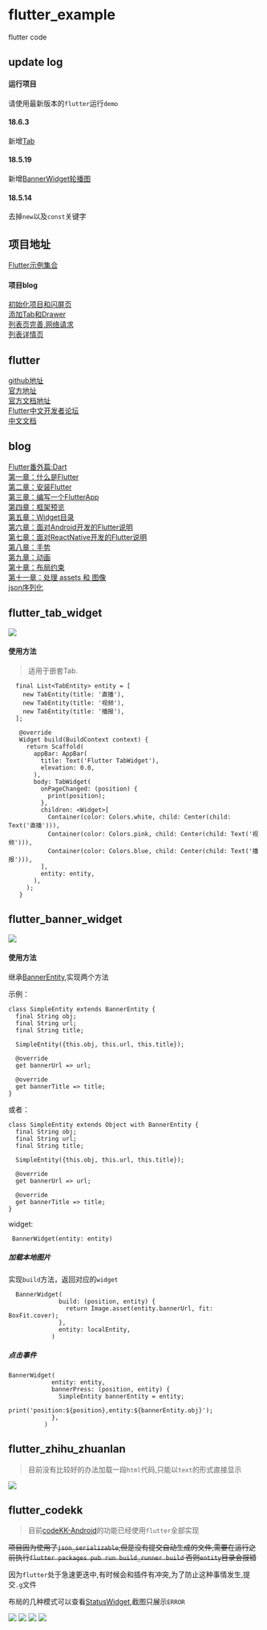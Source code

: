 # flutter_example
flutter code

## update log

#### 运行项目

请使用最新版本的`flutter`运行`demo`

####    18.6.3

新增[Tab](https://github.com/7449/flutter_example/blob/master/flutter_tab_widget)

####    18.5.19

新增[BannerWidget轮播图](https://github.com/7449/flutter_example/blob/master/flutter_banner_widget/lib)

####    18.5.14

去掉`new`以及`const`关键字

## 项目地址

[Flutter示例集合](https://github.com/7449/flutter_example)

#### 项目blog

[初始化项目和闪屏页](https://7449.github.io/2018/04/23/Android_Flutter_splash/)<br>
[添加Tab和Drawer](https://7449.github.io/2018/04/24/Android_Flutter_drawer/)<br>
[列表页完善,网络请求](https://7449.github.io/2018/04/24/Android_Flutter_net_list/)<br>
[列表详情页](https://7449.github.io/2018/04/25/Android_Flutter_net_list_detail/)<br>

## flutter

[github地址](https://github.com/flutter/flutter)<br>
[官方地址](https://flutter.io/)<br>
[官方文档地址](https://flutter.io/docs/)<br>
[Flutter中文开发者论坛](http://flutter-dev.com/)<br>
[中文文档](http://doc.flutter-dev.cn/)<br>

## blog

[Flutter番外篇:Dart](https://7449.github.io/2018/03/18/Android_Flutter_dart/)<br>
[第一章：什么是Flutter](https://7449.github.io/2018/03/19/Android_Flutter_1/)<br>
[第二章：安装Flutter](https://7449.github.io/2018/03/19/Android_Flutter_2/)<br>
[第三章：编写一个FlutterApp](https://7449.github.io/2018/03/26/Android_Flutter_3/)<br>
[第四章：框架预览](https://7449.github.io/2018/03/26/Android_Flutter_4/)<br>
[第五章：Widget目录](https://7449.github.io/2018/04/12/Android_Flutter_5/)<br>
[第六章：面对Android开发的Flutter说明](https://7449.github.io/2018/04/16/Android_Flutter_6/)<br>
[第七章：面对ReactNative开发的Flutter说明](https://7449.github.io/2018/04/17/Android_Flutter_7/)<br>
[第八章：手势](https://7449.github.io/2018/04/20/Android_Flutter_8/)<br>
[第九章：动画](https://7449.github.io/2018/04/20/Android_Flutter_9/)<br>
[第十章：布局约束](https://7449.github.io/2018/04/21/Android_Flutter_10/)<br>
[第十一章：处理 assets 和 图像](https://7449.github.io/2018/04/22/Android_Flutter_11/)<br>
[json序列化](https://7449.github.io/2018/05/02/Android_Flutter_json_serializable/)

## flutter_tab_widget

![](https://github.com/7449/flutter_example/blob/master/flutter_tab_widget.gif)

#### 使用方法

> 适用于嵌套Tab.

      final List<TabEntity> entity = [
        new TabEntity(title: '直播'),
        new TabEntity(title: '视频'),
        new TabEntity(title: '播报'),
      ];
      
       @override
       Widget build(BuildContext context) {
         return Scaffold(
           appBar: AppBar(
             title: Text('Flutter TabWidget'),
             elevation: 0.0,
           ),
           body: TabWidget(
             onPageChanged: (position) {
               print(position);
             },
             children: <Widget>[
               Container(color: Colors.white, child: Center(child: Text('直播'))),
               Container(color: Colors.pink, child: Center(child: Text('视频'))),
               Container(color: Colors.blue, child: Center(child: Text('播报'))),
             ],
             entity: entity,
           ),
         );
       }

## flutter_banner_widget

![](https://github.com/7449/flutter_example/blob/master/flutter_banner_widget.gif)

#### 使用方法

继承[BannerEntity](https://github.com/7449/flutter_example/blob/master/flutter_banner_widget/lib/banner/banner_entity.dart),实现两个方法

示例：

    class SimpleEntity extends BannerEntity {
      final String obj;
      final String url;
      final String title;
    
      SimpleEntity({this.obj, this.url, this.title});
    
      @override
      get bannerUrl => url;
    
      @override
      get bannerTitle => title;
    }
    
或者：
    
    class SimpleEntity extends Object with BannerEntity {
      final String obj;
      final String url;
      final String title;
    
      SimpleEntity({this.obj, this.url, this.title});
    
      @override
      get bannerUrl => url;
    
      @override
      get bannerTitle => title;
    }
    
widget:

     BannerWidget(entity: entity)
     
##### 加载本地图片

实现`build`方法，返回对应的`widget`

      BannerWidget(
                  build: (position, entity) {
                    return Image.asset(entity.bannerUrl, fit: BoxFit.cover);
                  },
                  entity: localEntity,
                )
                
##### 点击事件

    BannerWidget(
                entity: entity,
                bannerPress: (position, entity) {
                  SimpleEntity bannerEntity = entity;
                  print('position:${position},entity:${bannerEntity.obj}');
                },
              )

## flutter_zhihu_zhuanlan 

> 目前没有比较好的办法加载一段`html`代码,只能以`text`的形式直接显示

![](https://github.com/7449/flutter_example/blob/master/flutter_zhihu_zhuanlan.gif)

## flutter_codekk

> 目前[codeKK-Android](https://github.com/7449/codeKK-Android)的功能已经使用`flutter`全部实现

 ~~项目因为使用了`json_serializable`,但是没有提交自动生成的文件,需要在运行之前执行`flutter packages pub run build_runner build`
否则`entity`目录会报错~~

因为`flutter`处于急速更迭中,有时候会和插件有冲突,为了防止这种事情发生,提交`.g`文件

布局的几种模式可以查看[StatusWidget](https://github.com/7449/flutter_example/blob/master/flutter_codekk/lib/widget/status_widget.dart),截图只展示`ERROR`

![](https://github.com/7449/flutter_example/blob/master/flutter_codekk_screen.gif)
![](https://github.com/7449/flutter_example/blob/master/flutter_codekk_theme_screen.gif)
![](https://github.com/7449/flutter_example/blob/master/flutter_codekk_status_screen.gif)
![](https://github.com/7449/flutter_example/blob/master/flutter_codekk_chip_screen.gif)
